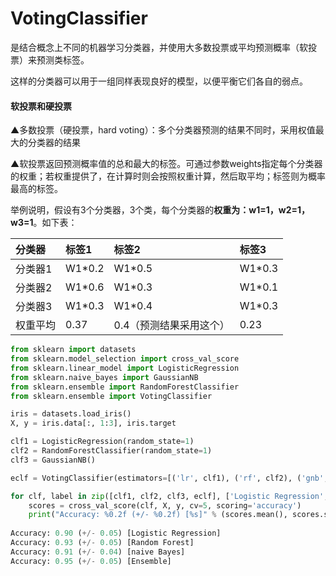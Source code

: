 # VotingClassifier

是结合概念上不同的机器学习分类器，并使用大多数投票或平均预测概率（软投票）来预测类标签。

这样的分类器可以用于一组同样表现良好的模型，以便平衡它们各自的弱点。

#### 软投票和硬投票

▲多数投票（硬投票，hard voting）：多个分类器预测的结果不同时，采用权值最大的分类器的结果

▲软投票返回预测概率值的总和最大的标签。可通过参数weights指定每个分类器的权重；若权重提供了，在计算时则会按照权重计算，然后取平均；标签则为概率最高的标签。

举例说明，假设有3个分类器，3个类，每个分类器的**权重为：w1=1，w2=1，w3=1**。如下表：

| 分类器 | 标签1 | 标签2 | 标签3 |
| :--- | :--- | :--- | :--- |
| 分类器1 | W1\*0.2 | W1\*0.5 | W1\*0.3 |
| 分类器2 | W1\*0.6 | W1\*0.3 | W1\*0.1 |
| 分类器3 | W1\*0.3 | W1\*0.4 | W1\*0.3 |
| 权重平均 | 0.37 | 0.4（预测结果采用这个） | 0.23 |

```py
from sklearn import datasets
from sklearn.model_selection import cross_val_score
from sklearn.linear_model import LogisticRegression
from sklearn.naive_bayes import GaussianNB
from sklearn.ensemble import RandomForestClassifier
from sklearn.ensemble import VotingClassifier

iris = datasets.load_iris()
X, y = iris.data[:, 1:3], iris.target

clf1 = LogisticRegression(random_state=1)
clf2 = RandomForestClassifier(random_state=1)
clf3 = GaussianNB()

eclf = VotingClassifier(estimators=[('lr', clf1), ('rf', clf2), ('gnb', clf3)], voting='hard')

for clf, label in zip([clf1, clf2, clf3, eclf], ['Logistic Regression', 'Random Forest', 'naive Bayes', 'Ensemble']):
    scores = cross_val_score(clf, X, y, cv=5, scoring='accuracy')
    print("Accuracy: %0.2f (+/- %0.2f) [%s]" % (scores.mean(), scores.std(), label))
    
Accuracy: 0.90 (+/- 0.05) [Logistic Regression]
Accuracy: 0.93 (+/- 0.05) [Random Forest]
Accuracy: 0.91 (+/- 0.04) [naive Bayes]
Accuracy: 0.95 (+/- 0.05) [Ensemble]
```



